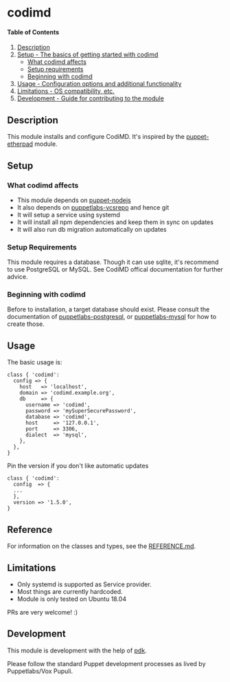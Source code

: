 # codimd

#### Table of Contents

1. [Description](#description)
2. [Setup - The basics of getting started with codimd](#setup)
    * [What codimd affects](#what-codimd-affects)
    * [Setup requirements](#setup-requirements)
    * [Beginning with codimd](#beginning-with-codimd)
3. [Usage - Configuration options and additional functionality](#usage)
4. [Limitations - OS compatibility, etc.](#limitations)
5. [Development - Guide for contributing to the module](#development)

## Description

This module installs and configure CodiMD. It's inspired by the [puppet-etherpad](https://forge.puppetlabs.com/puppet/etherpad) module.

## Setup

### What codimd affects

 * This module depends on [puppet-nodejs](https://forge.puppetlabs.com/puppet/nodejs)
 * It also depends on [puppetlabs-vcsrepo](https://forge.puppetlabs.com/puppetlabs/vcsrepo) and hence git
 * It will setup a service using systemd
 * It will install all npm dependencies and keep them in sync on updates
 * It will also run db migration automatically on updates

### Setup Requirements

This module requires a database. Though it can use sqlite, it's recommend to use PostgreSQL or MySQL. See CodiMD offical documentation for further advice.

### Beginning with codimd

Before to installation, a target database should exist. Please consult the
documentation of
[puppetlabs-postgresql](https://forge.puppetlabs.com/puppetlabs/postgresql), or
[puppetlabs-mysql](https://forge.puppetlabs.com/puppetlabs/mysql) for how to
create those.

## Usage

The basic usage is:

```puppet
class { 'codimd':
  config => {
    host   => 'localhost',
    domain => 'codimd.example.org',
    db     => {
      username => 'codimd',
      password => 'mySuperSecurePassword',
      database => 'codimd',
      host     => '127.0.0.1',
      port     => 3306,
      dialect  => 'mysql',
    },
  },
}
```

Pin the version if you don't like automatic updates

```puppet
class { 'codimd':
  config  => {
  ...
  },
  version => '1.5.0',
}
```

## Reference

For information on the classes and types, see the [REFERENCE.md](https://github.com/puppetlabs/puppetlabs-stdlib/blob/master/REFERENCE.md).

## Limitations

* Only systemd is supported as Service provider.
* Most things are currently hardcoded.
* Module is only tested on Ubuntu 18.04

PRs are very welcome! :)

## Development

This module is development with the help of [pdk](https://puppet.com/docs/pdk/1.x/pdk.html).

Please follow the standard Puppet development processes as lived by Puppetlabs/Vox Pupuli.

